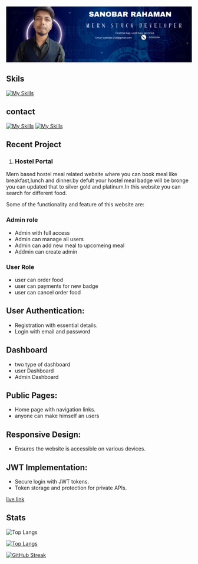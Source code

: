 
![cover](https://github.com/Sanobar-rahaman/Sanobar-rahaman/blob/main/Navy%20And%20White%20Geometric%20Technology%20%20LinkedIn%20Banner.png)

## Skils
[![My Skills](https://skillicons.dev/icons?i=react,js,html,css,express,nodejs,javascript,mongodb,vite,firebase)](https://skillicons.dev)


## contact
[![My Skills](https://skillicons.dev/icons?i=linkedin)](https://www.linkedin.com/in/sanobar-rahaman-01a393238/)
[![My Skills](https://skillicons.dev/icons?i=linkedin)](https://skillicons.dev)

## Recent Project

1. ### Hostel Portal
Mern based hostel meal related website where you can book meal like breakfast,lunch and dinner.by defult your hostel meal badge will be bronge you can updated that to silver gold and platinum.In this website you can search for different food.

Some of the functionality and feature of this website are:
### Admin role 
* Admin with full access
* Admin can manage all users
* Admin can add new meal to upcomeing meal
* Addmin can create admin

### User Role
* user can order food
* user can payments  for new badge
* user can cancel order  food

## User Authentication:
* Registration with essential details.
* Login with email and password
## Dashboard
* two type of dashboard
* user Dashboard
* Admin Dashboard

## Public Pages:
* Home page with navigation links.
* anyone can make himself an users

## Responsive Design:
* Ensures the website is accessible on various devices.

## JWT Implementation:
* Secure login with JWT tokens.
* Token storage and protection for private APIs.

[live link](https://hostel-management-system-c660c.web.app/)
## Stats


![Top Langs](https://github-readme-stats.vercel.app/api/top-langs/?username=sanobar-rahaman&hide_progress=true)


[![Top Langs](https://github-readme-stats.vercel.app/api/top-langs/?username=sanobar-rahaman&theme=dracula&card_width=1000)](https://github.com/anuraghazra/github-readme-stats)

[![GitHub Streak](https://streak-stats.demolab.com/?user=DenverCoder1&theme=dark)](https://git.io/streak-stats)


